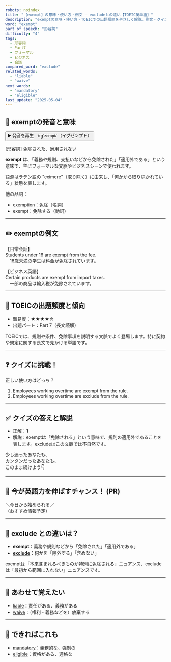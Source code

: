 ```yaml
---
robots: noindex
title: "【exempt】の意味・使い方・例文 ― excludeとの違い【TOEIC英単語】"
description: "exemptの意味・使い方・TOEICでの出題傾向をやさしく解説。例文・クイズ付きでexcludeとの違いもわかりやすく学べます。"
word: "exempt"
part_of_speech: "形容詞"
difficulty: "4"
tags:
  - 形容詞
  - Part7
  - フォーマル
  - ビジネス
  - 会議
compared_word: "exclude"
related_words:
  - "liable"
  - "waive"
next_words:
  - "mandatory"
  - "eligible"
last_update: "2025-05-04"
---
```


## 🔰 exemptの発音と意味

<button class="play-audio" onclick="playTTS('exempt')">
  <span class="play-audio-main">
    ▶️ 発音を再生　/ɪɡˈzɛmpt/
  </span>
  <span class="play-audio-sub">
    （イグゼンプト）
  </span>
</button>

[形容詞] 免除された、適用されない

**exempt** は、「義務や規則、支払いなどから免除された」「適用外である」という意味で、主にフォーマルな文脈やビジネスシーンで使われます。

語源はラテン語の "eximere"（取り除く）に由来し、「何かから取り除かれている」状態を表します。

他の品詞：  
- exemption：免除（名詞）
- exempt：免除する（動詞）

---

## ✏️ exemptの例文

【日常会話】  
Students under 16 are exempt from the fee.  
　16歳未満の学生は料金が免除されています。

【ビジネス英語】  
Certain products are exempt from import taxes.  
　一部の商品は輸入税が免除されています。

---

## 🎯 TOEICの出題頻度と傾向

- 難易度：★★★★☆
- 出題パート：Part 7（長文読解）

TOEICでは、規則や条件、免除事項を説明する文脈でよく登場します。特に契約や規定に関する長文で見かける単語です。

---

## ❓ クイズに挑戦！

正しい使い方はどっち？

1. Employees working overtime are exempt from the rule.  
2. Employees working overtime are exclude from the rule.

---

## ✅ クイズの答えと解説

- 正解：**1**
- 解説：exemptは「免除される」という意味で、規則の適用外であることを表します。excludeはこの文脈では不自然です。

少し迷ったあなたも、  
カンタンだったあなたも、  
このまま続けよう👇️

---

## 🚀 今が英語力を伸ばすチャンス！ (PR)

<div class="info-center">
＼今日から始められる／<br>  
（おすすめ情報予定）
</div>

---

## 🤔  exclude との違いは？

- **exempt**：義務や規則などから「免除された」「適用外である」
- **[exclude](/exclude)**：何かを「除外する」「含めない」

exemptは「本来含まれるべきものが特別に免除される」ニュアンス、excludeは「最初から範囲に入れない」ニュアンスです。

---

## 🧩 あわせて覚えたい

- [liable](/liable)：責任がある、義務がある
- [waive](/waive)：（権利・義務などを）放棄する

---

## 📖 できればこれも

- [mandatory](/mandatory)：義務的な、強制の
- [eligible](/eligible)：資格がある、適格な

<!-- cvid: aid00_bid10 -->
